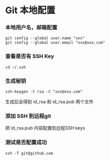 # Git 本地配置

### 本地用户名，邮箱配置
```
git config --global user.name "xxx"
git config --global user.email "xxx@xxx.com"
```

### 查看是否有 SSH Key
```
cd ~/.ssh
```
### 生成秘钥
```
ssh-keygen -t rsa -C "xxx@xxx.com"
```
生成后会得到 id_rsa 和 id_rsa.pub 两个文件

### 添加 SSH 到远程git
把 id_rsa.pub 内容配置到远程SSH keys

### 测试是否配置成功
```
ssh -T git@github.com
```
